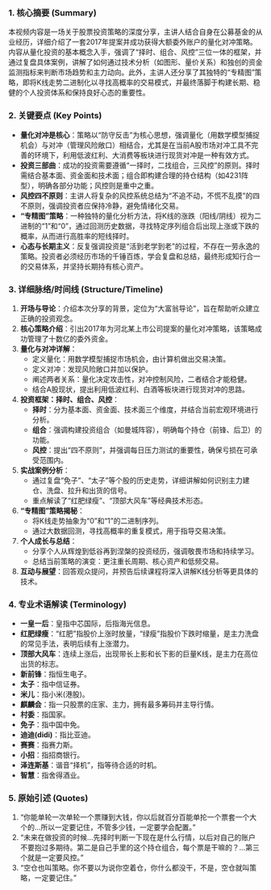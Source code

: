 ### 1. 核心摘要 (Summary)
本视频内容是一场关于股票投资策略的深度分享，主讲人结合自身在公募基金的从业经历，详细介绍了一套2017年提案并成功获得大额委外账户的量化对冲策略。内容从量化投资的基本概念入手，强调了“择时、组合、风控”三位一体的框架，并通过复盘具体案例，讲解了如何通过技术分析（如图形、量价关系）和独创的资金监测指标来判断市场趋势和主力动向。此外，主讲人还分享了其独特的“专精图”策略，即将K线走势二进制化以寻找高概率的交易模式，并最终落脚于构建长期、稳健的个人投资体系和保持良好心态的重要性。

### 2. 关键要点 (Key Points)
- **量化对冲是核心**：策略以“防守反击”为核心思想，强调量化（用数学模型捕捉机会）与对冲（管理风险敞口）相结合，尤其是在当前A股市场对冲工具不完善的环境下，利用低波红利、大消费等板块进行现货对冲是一种有效方式。
- **投资三部曲**：成功的投资需要遵循“一择时，二找组合，三风控”的原则。择时需结合基本面、资金面和技术面；组合即构建合理的持仓结构（如4231阵型），明确各部分功能；风控则是重中之重。
- **风控四不原则**：主讲人将复杂的风控系统总结为“不追不动，不慌不乱摸”的四不原则，强调投资者应保持冷静，避免情绪化交易。
- **“专精图”策略**：一种独特的量化分析方法，将K线的涨跌（阳线/阴线）视为二进制的“1”和“0”，通过回测历史数据，寻找特定序列组合后出现上涨或下跌的概率，从而进行高胜率的短线择时。
- **心态与长期主义**：反复强调投资是“活到老学到老”的过程，不存在一劳永逸的策略。投资者必须经历市场的千锤百炼，学会复盘和总结，最终形成知行合一的交易体系，并坚持长期持有核心资产。

### 3. 详细脉络/时间线 (Structure/Timeline)
1.  **开场与导论**：介绍本次分享的背景，定位为“大富翁导论”，旨在帮助听众建立正确的投资观念。
2.  **核心策略介绍**：引出2017年为河北某上市公司提案的量化对冲策略，该策略成功管理了十数亿的委外资金。
3.  **量化与对冲详解**：
    -   定义量化：用数学模型捕捉市场机会，由计算机做出交易决策。
    -   定义对冲：发现风险敞口并加以保护。
    -   阐述两者关系：量化决定攻击性，对冲控制风险，二者结合才能稳健。
    -   结合A股现状，提出利用低波红利、白酒等板块进行现货对冲的思路。
4.  **投资框架：择时、组合、风控**：
    -   **择时**：分为基本面、资金面、技术面三个维度，并结合当前宏观环境进行分析。
    -   **组合**：强调构建投资组合（如曼城阵容），明确每个持仓（前锋、后卫）的功能。
    -   **风控**：提出“四不原则”，并强调每日压力测试的重要性，确保亏损在可承受范围内。
5.  **实战案例分析**：
    -   通过复盘“免子”、“太子”等个股的历史走势，详细讲解如何识别主力建仓、洗盘、拉升和出货的信号。
    -   重点解读了“红肥绿瘦”、“顶部大风车”等经典技术形态。
6.  **“专精图”策略揭秘**：
    -   将K线走势抽象为“0”和“1”的二进制序列。
    -   通过大数据回测，寻找高概率的重复模式，用于指导交易决策。
7.  **个人成长与总结**：
    -   分享个人从辉煌到低谷再到涅槃的投资经历，强调敬畏市场和持续学习。
    -   总结当前策略的演变：更注重长周期、核心资产和低频交易。
8.  **互动与展望**：回答观众提问，并预告后续课程将深入讲解K线分析等更具体的技术。

### 4. 专业术语解读 (Terminology)
- **一皇一后**：皇指中芯国际，后指海光信息。
- **红肥绿瘦**：“红肥”指股价上涨时放量，“绿瘦”指股价下跌时缩量，是主力洗盘的常见手法，表明后续有上涨潜力。
- **顶部大风车**：连续上涨后，出现带长上影和长下影的巨量K线，是主力在高位出货的标志。
- **新前锋**：指恒生电子。
- **太子**：指中信证券。
- **米儿**：指小米(港股)。
- **麒麟会**：指一只股票的庄家、主力，拥有最多筹码并主导行情。
- **村委**：指国家。
- **免子**：指中国中免。
- **迪迪(didi)**：指比亚迪。
- **赛赛**：指赛力斯。
- **小招**：指招商银行。
- **泽连斯基**：谐音“择机”，指等待合适的时机。
- **智慧**：指舍得酒业。

### 5. 原始引述 (Quotes)
1.  “你能单轮一次单轮一个票赚到大钱，你以后就百分百能单抡一个票套一个大个的...所以一定要记住，不管多少钱，一定要学会配置。”
2.  “未来在做投资的时候...先择时判断一下现在是什么行情，以后对自己的账户不要抱过多期待。第二是自己手里的这个持仓组合，每个票是干嘛的？...第三个就是一定要风控。”
3.  “空仓也叫策略。你不要以为说你空着仓，你什么都没干，不是，空仓就叫策略，一定要记住。”